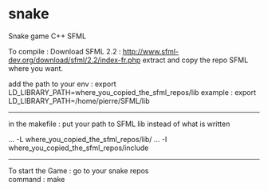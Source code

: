 # snake
Snake game C++ SFML

To compile : Download SFML 2.2 : http://www.sfml-dev.org/download/sfml/2.2/index-fr.php
extract and copy the repo SFML where you want.

add the path to your env : export LD_LIBRARY_PATH=where_you_copied_the_sfml_repos/lib
          example : export LD_LIBRARY_PATH=/home/pierre/SFML/lib


*********************************************************************************************************************
in the makefile : put your path to SFML lib instead of what is written

... -L where_you_copied_the_sfml_repos/lib/
... -I where_you_copied_the_sfml_repos/include

	
*********************************************************************************************************************	

To start the Game : 
      go to your snake repos  
      command : make
